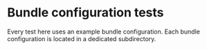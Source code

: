 # Bundle configuration tests

Every test here uses an example bundle configuration.
Each bundle configuration is located in a dedicated subdirectory.
